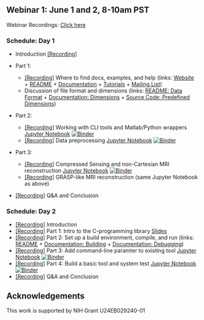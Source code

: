 ## Webinar 1: June 1 and 2, 8-10am PST
Webinar Recordings: [Click here](https://www.youtube.com/playlist?list=PLDaugjrMfSRF0WhQ0nbcH4zeHWZPboGDY)

### Schedule: Day 1
- Introduction [[Recording]](https://www.youtube.com/watch?v=IPXhgy4Tymo&list=PLDaugjrMfSRF0WhQ0nbcH4zeHWZPboGDY&index=2&t=0s)

- Part 1:
  - [[Recording]](https://www.youtube.com/watch?v=iPujHGoyjMA&list=PLDaugjrMfSRF0WhQ0nbcH4zeHWZPboGDY&index=3&t=0s) Where to find docs, examples, and help
      (links: [Website](https://mrirecon.github.io/bart/) + [README](https://github.com/mrirecon/bart/blob/master/README) + [Documentation](https://github.com/mrirecon/bart/tree/master/doc) + [Tutorials](https://github.com/mrirecon/bart-workshop) + [Mailing List](https://lists.eecs.berkeley.edu/sympa/info/mrirecon))
  - Discussion of file format and dimensions
      (links: [README: Data Format](https://github.com/mrirecon/bart/blob/master/README#L333) + [Documentation: Dimensions](https://github.com/mrirecon/bart/blob/master/doc/dimensions-and-strides.txt) + [Source Code: Predefined Dimensions](https://github.com/mrirecon/bart/blob/master/src/misc/mri.h#L15))
       
- Part 2:
  - [[Recording]](https://www.youtube.com/watch?v=FPCTCljBdA4&list=PLDaugjrMfSRF0WhQ0nbcH4zeHWZPboGDY&index=4&t=0s) Working with CLI tools and Matlab/Python wrappers [Jupyter Notebook](./cli_python_matlab_intro.ipynb)  [![Binder](https://mybinder.org/badge_logo.svg)](https://mybinder.org/v2/gh/mrirecon/bart-webinars/master?filepath=webinar1/cli_python_matlab_intro.ipynb)
  - [[Recording]](https://www.youtube.com/watch?v=vBYI7rloK-A&list=PLDaugjrMfSRF0WhQ0nbcH4zeHWZPboGDY&index=5&t=0s) Data preprocessing [Jupyter Notebook](./webinar-preprocessing.ipynb)  [![Binder](https://mybinder.org/badge_logo.svg)](https://mybinder.org/v2/gh/mrirecon/bart-webinars/master?filepath=webinar1/webinar-preprocessing.ipynb)

- Part 3:  
  - [[Recording]](https://www.youtube.com/watch?v=YN9dlpw86qg&list=PLDaugjrMfSRF0WhQ0nbcH4zeHWZPboGDY&index=6&t=1s) Compressed Sensing and non-Cartesian MRI reconstruction [Jupyter Notebook](./day1_advanced_recon.ipynb) [![Binder](https://mybinder.org/badge_logo.svg)](https://mybinder.org/v2/gh/mrirecon/bart-webinars/master?filepath=webinar1/day1_advanced_recon.ipynb)
  - [[Recording]](https://www.youtube.com/watch?v=BoKtya6qd1c&list=PLDaugjrMfSRF0WhQ0nbcH4zeHWZPboGDY&index=7&t=0s) GRASP-like MRI reconstruction (same Jupyter Notebook as above)

- [[Recording]](https://www.youtube.com/watch?v=nEeCcBQb2r8&list=PLDaugjrMfSRF0WhQ0nbcH4zeHWZPboGDY&index=8&t=0s) Q&A and Conclusion

### Schedule: Day 2
- [[Recording]](https://www.youtube.com/watch?v=n4Vm_TPgWEE&list=PLDaugjrMfSRF0WhQ0nbcH4zeHWZPboGDY&index=9&t=0s) Introduction  
- [[Recording]](https://www.youtube.com/watch?v=5CMkzyjmdI0&list=PLDaugjrMfSRF0WhQ0nbcH4zeHWZPboGDY&index=10&t=0s) Part 1: Intro to the C-programming library [Slides](./Backend_Libraries_in_Bart.pdf)
 - [[Recording]](https://www.youtube.com/watch?v=h8r2GJCRG6A&list=PLDaugjrMfSRF0WhQ0nbcH4zeHWZPboGDY&index=11&t=0s) Part 2: Set up a build environment, compile, and run (links: [README](https://github.com/mrirecon/bart/blob/master/README) + [Documentation: Building](https://github.com/mrirecon/bart/blob/master/doc/building.txt) + [Documentation: Debugging](https://github.com/mrirecon/bart/blob/master/doc/debugging.txt))
- [[Recording]](https://www.youtube.com/watch?v=TiL-mS7UN_Y&list=PLDaugjrMfSRF0WhQ0nbcH4zeHWZPboGDY&index=12&t=0s) Part 3: Add command-line paramter to existing tool  [Jupyter Notebook](./day2_add_cmdline_parameter.ipynb) [![Binder](https://mybinder.org/badge_logo.svg)](https://mybinder.org/v2/gh/mrirecon/bart-webinars/master?filepath=webinar1/day2_add_cmdline_parameter.ipynb)
- [[Recording]](https://www.youtube.com/watch?v=jJklLdcd1rs&list=PLDaugjrMfSRF0WhQ0nbcH4zeHWZPboGDY&index=13&t=0s) Part 4: Build a basic tool and system test [Jupyter Notebook](./day2_build_new_tool.ipynb)  [![Binder](https://mybinder.org/badge_logo.svg)](https://mybinder.org/v2/gh/mrirecon/bart-webinars/master?filepath=webinar1/day2_build_new_tool.ipynb)
- [[Recording]](https://www.youtube.com/watch?v=qxF5y_qPfeg&list=PLDaugjrMfSRF0WhQ0nbcH4zeHWZPboGDY&index=14&t=0s) Q&A and Conclusion

## Acknowledgements
This work is supported by NIH Grant U24EB029240-01
